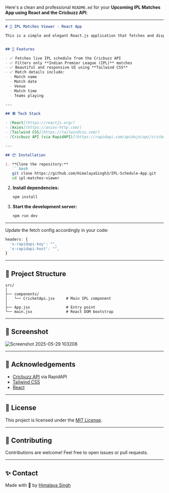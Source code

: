 Here's a clean and professional `README.md` for your **Upcoming IPL Matches App using React and the Cricbuzz API**:

---

````markdown
# 🏏 IPL Matches Viewer - React App

This is a simple and elegant React.js application that fetches and displays **Upcoming IPL 2025 Cricket Matches** using the Cricbuzz API from RapidAPI.


## 🚀 Features

- ✅ Fetches live IPL schedule from the Cricbuzz API
- ✅ Filters only **Indian Premier League (IPL)** matches
- ✅ Beautiful and responsive UI using **Tailwind CSS**
- ✅ Match details include:
  - Match name
  - Match date
  - Venue
  - Match time
  - Teams playing

---

## 🛠 Tech Stack

- [React](https://reactjs.org/)
- [Axios](https://axios-http.com/)
- [Tailwind CSS](https://tailwindcss.com/)
- [Cricbuzz API (via RapidAPI)](https://rapidapi.com/apidojo/api/cricbuzz-cricket)

---

## 📦 Installation

1. **Clone the repository:**
   ```bash
   git clone https://github.com/HimalayaSingh3/IPL-Schedule-App.git
   cd ipl-matches-viewer
````

2. **Install dependencies:**

   ```bash
   npm install
   ```

3. **Start the development server:**

   ```bash
   npm run dev
   ```

---



Update the fetch config accordingly in your code:

```js
headers: {
  'x-rapidapi-key': "",
  'x-rapidapi-host': "",
}
```

---

## 📁 Project Structure

```
src/
│
├── components/
│   └── CricketApi.jsx     # Main IPL component
│
├── App.jsx                # Entry point
└── main.jsx               # React DOM bootstrap
```

---

## 📸 Screenshot

<!-- Add a screenshot of the running app -->

![Screenshot 2025-05-29 103208](https://github.com/user-attachments/assets/2b29cba9-12a4-4b62-b308-2f3839e9643f)


---

## 🙌 Acknowledgements

* [Cricbuzz API](https://rapidapi.com/apidojo/api/cricbuzz-cricket) via RapidAPI
* [Tailwind CSS](https://tailwindcss.com/)
* [React](https://reactjs.org/)

---

## 📃 License

This project is licensed under the [MIT License](LICENSE).

---

## 🤝 Contributing

Contributions are welcome! Feel free to open issues or pull requests.

---

## ✨ Contact

Made with 💙 by [Himalaya Singh](https://github.com/HimalayaSingh3)

```
